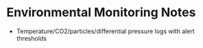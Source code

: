 # Environmental Monitoring Notes

- Temperature/CO2/particles/differential pressure logs with alert thresholds
